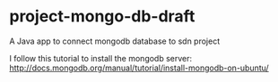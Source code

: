 project-mongo-db-draft
======================

A Java app to connect mongodb database to sdn project


I follow this tutorial to install the mongodb server: http://docs.mongodb.org/manual/tutorial/install-mongodb-on-ubuntu/
